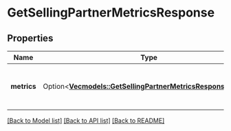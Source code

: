 # GetSellingPartnerMetricsResponse

## Properties

Name | Type | Description | Notes
------------ | ------------- | ------------- | -------------
**metrics** | Option<[**Vec<models::GetSellingPartnerMetricsResponseMetric>**](GetSellingPartnerMetricsResponseMetric.md)> | A list of metrics data for the selling partner. | [optional]

[[Back to Model list]](../README.md#documentation-for-models) [[Back to API list]](../README.md#documentation-for-api-endpoints) [[Back to README]](../README.md)


